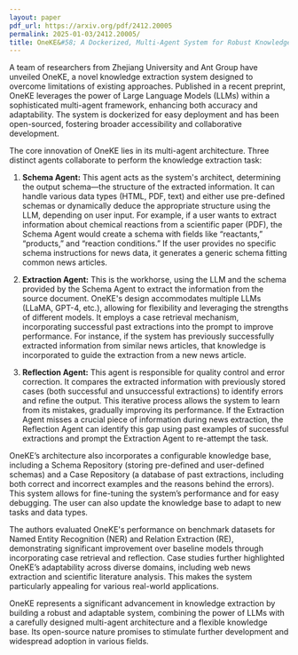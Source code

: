 ```yaml
---
layout: paper
pdf_url: https://arxiv.org/pdf/2412.20005
permalink: 2025-01-03/2412.20005/
title: OneKE&#58; A Dockerized, Multi-Agent System for Robust Knowledge Extraction
---
```




A team of researchers from Zhejiang University and Ant Group have unveiled OneKE, a novel knowledge extraction system designed to overcome limitations of existing approaches.  Published in a recent preprint, OneKE leverages the power of Large Language Models (LLMs) within a sophisticated multi-agent framework, enhancing both accuracy and adaptability.  The system is dockerized for easy deployment and has been open-sourced, fostering broader accessibility and collaborative development.

The core innovation of OneKE lies in its multi-agent architecture. Three distinct agents collaborate to perform the knowledge extraction task:

1. **Schema Agent:** This agent acts as the system's architect, determining the output schema—the structure of the extracted information.  It can handle various data types (HTML, PDF, text) and either use pre-defined schemas or dynamically deduce the appropriate structure using the LLM, depending on user input.  For example, if a user wants to extract information about chemical reactions from a scientific paper (PDF), the Schema Agent would create a schema with fields like “reactants,” “products,” and “reaction conditions.”  If the user provides no specific schema instructions for news data, it generates a generic schema fitting common news articles.


2. **Extraction Agent:**  This is the workhorse, using the LLM and the schema provided by the Schema Agent to extract the information from the source document.  OneKE's design accommodates multiple LLMs (LLaMA, GPT-4, etc.), allowing for flexibility and leveraging the strengths of different models. It employs a case retrieval mechanism, incorporating successful past extractions into the prompt to improve performance. For instance, if the system has previously successfully extracted information from similar news articles, that knowledge is incorporated to guide the extraction from a new news article.

3. **Reflection Agent:** This agent is responsible for quality control and error correction.  It compares the extracted information with previously stored cases (both successful and unsuccessful extractions) to identify errors and refine the output.  This iterative process allows the system to learn from its mistakes, gradually improving its performance. If the Extraction Agent misses a crucial piece of information during news extraction, the Reflection Agent can identify this gap using past examples of successful extractions and prompt the Extraction Agent to re-attempt the task.


OneKE’s architecture also incorporates a configurable knowledge base, including a Schema Repository (storing pre-defined and user-defined schemas) and a Case Repository (a database of past extractions, including both correct and incorrect examples and the reasons behind the errors). This system allows for fine-tuning the system’s performance and for easy debugging.  The user can also update the knowledge base to adapt to new tasks and data types.


The authors evaluated OneKE's performance on benchmark datasets for Named Entity Recognition (NER) and Relation Extraction (RE), demonstrating significant improvement over baseline models through incorporating case retrieval and reflection.  Case studies further highlighted OneKE’s adaptability across diverse domains, including web news extraction and scientific literature analysis.  This makes the system particularly appealing for various real-world applications.

OneKE represents a significant advancement in knowledge extraction by building a robust and adaptable system,  combining the power of LLMs with a carefully designed multi-agent architecture and a flexible knowledge base. Its open-source nature promises to stimulate further development and widespread adoption in various fields.